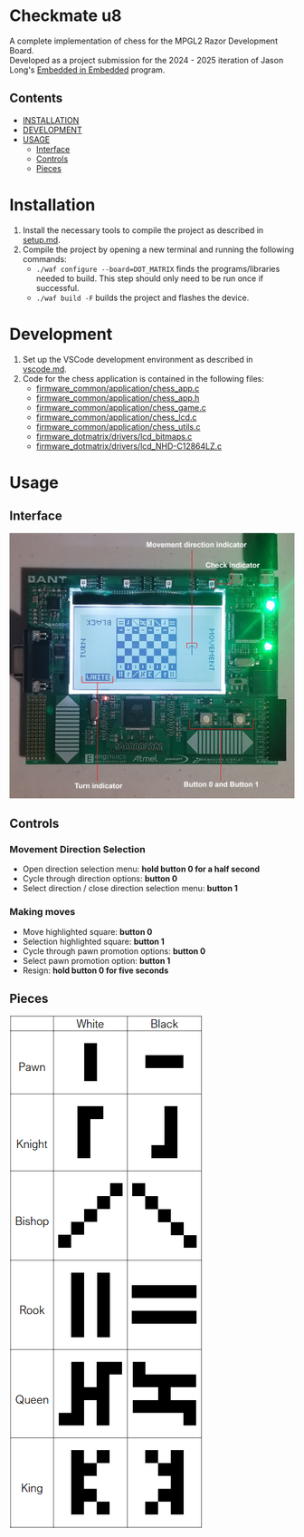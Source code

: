 # Checkmate u8
A complete implementation of chess for the MPGL2 Razor Development Board.<br>
Developed as a project submission for the 2024 - 2025 iteration of Jason Long's [Embedded in Embedded](https://embeddedinembedded.com/) program.

## Contents
- [INSTALLATION](#installation)
- [DEVELOPMENT](#development)
- [USAGE](#usage)
  - [Interface](#interface)
  - [Controls](#controls)
  - [Pieces](#pieces)

# Installation
1. Install the necessary tools to compile the project as described in [setup.md](docs/setup.md).
2. Compile the project by opening a new terminal and running the following commands:
    - ``` ./waf configure --board=DOT_MATRIX ``` finds the programs/libraries needed to build. This step should only need to be run once if successful.
    - ``` ./waf build -F ``` builds the project and flashes the device.

# Development
1. Set up the VSCode development environment as described in [vscode.md](docs/vscode.md).
2. Code for the chess application is contained in the following files:
    - [firmware_common/application/chess_app.c](firmware_common/application/chess_app.c)
    - [firmware_common/application/chess_app.h](firmware_common/application/chess_app.h)
    - [firmware_common/application/chess_game.c](firmware_common/application/chess_game.c)
    - [firmware_common/application/chess_lcd.c](firmware_common/application/chess_lcd.c)
    - [firmware_common/application/chess_utils.c](firmware_common/application/chess_utils.c)
    - [firmware_dotmatrix/drivers/lcd_bitmaps.c](firmware_dotmatrix/drivers/lcd_bitmaps.c)
    - [firmware_dotmatrix/drivers/lcd_NHD-C12864LZ.c](firmware_dotmatrix/drivers/lcd_NHD-C12864LZ.c)

# Usage
## Interface
![screenshot](docs/images/Interface.jpg)

## Controls
### Movement Direction Selection
- Open direction selection menu: **hold button 0 for a half second**
- Cycle through direction options: **button 0**
- Select direction / close direction selection menu: **button 1**

### Making moves
- Move highlighted square: **button 0**
- Selection highlighted square: **button 1**
- Cycle through pawn promotion options: **button 0**
- Select pawn promotion option: **button 1**
- Resign: **hold button 0 for five seconds**

## Pieces
![screenshot](docs/images/Pieces.png)
